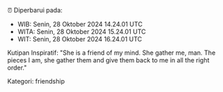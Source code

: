 ⏰ Diperbarui pada:
- WIB: Senin, 28 Oktober 2024 14.24.01 UTC
- WITA: Senin, 28 Oktober 2024 15.24.01 UTC
- WIT: Senin, 28 Oktober 2024 16.24.01 UTC

Kutipan Inspiratif:
"She is a friend of my mind. She gather me, man. The pieces I am, she gather them and give them back to me in all the right order."


Kategori: friendship

